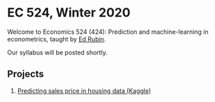 # EC 524, Winter 2020

Welcome to Economics 524 (424): Prediction and machine-learning in econometrics, taught by [Ed Rubin](https://edrub.in).

Our syllabus will be posted shortly.

## Projects

1. [Predicting sales price in housing data (Kaggle)](https://raw.githack.com/edrubin/EC524W20/master/projects/kaggle-house-prices/README.md)
